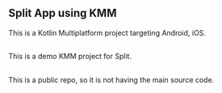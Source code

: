 ## Split App using KMM
This is a Kotlin Multiplatform project targeting Android, iOS.
##
This is a demo KMM project for Split. 
##
This is a public repo, so it is not having the main source code.

